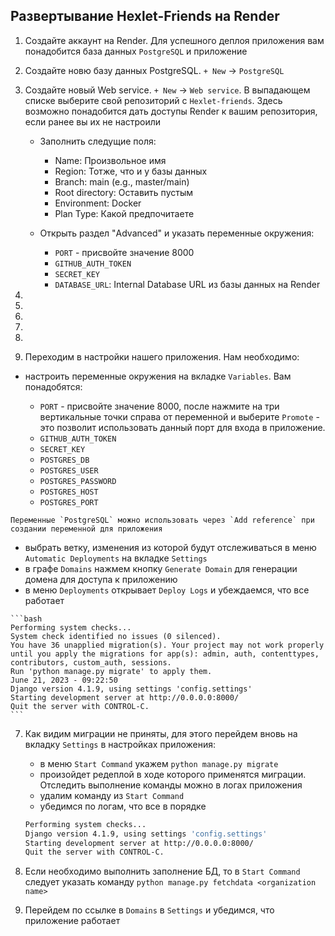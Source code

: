 ## Развертывание Hexlet-Friends на Render

1. Создайте аккаунт на Render. Для успешного деплоя приложения вам понадобится база данных `PostgreSQL` и приложение
2. Создайте новю базу данных PostgreSQL. `+ New` -> `PostgreSQL`
3. Создайте новый Web service. `+ New` -> `Web service`. В выпадающем списке выберите свой репозиторий с `Hexlet-friends`. Здесь возможно понадобится дать доступы Render к вашим репозитория, если ранее вы их не настроили

   - Заполнить следущие поля:

      - Name: Произвольное имя
      - Region: Тотже, что и у базы данных
      - Branch: main (e.g., master/main)
      - Root directory: Оставить пустым
      - Environment: Docker
      - Plan Type: Какой предпочитаете

    - Открыть раздел "Advanced" и указать переменные окружения:

      - `PORT` - присвойте значение 8000
      - `GITHUB_AUTH_TOKEN`
      - `SECRET_KEY`
      - `DATABASE_URL`: Internal Database URL из базы данных на Render
6.
7.
8.
9.
10.
11.   Переходим в настройки нашего приложения. Нам необходимо:

   - настроить переменные окружения на вкладке `Variables`. Вам понадобятся:

        - `PORT` - присвойте значение 8000, после нажмите на три вертикальные точки справа от переменной и выберите `Promote` - это позволит использовать данный порт для входа в приложение.
        - `GITHUB_AUTH_TOKEN`
        - `SECRET_KEY`
        - `POSTGRES_DB`
        - `POSTGRES_USER`
        - `POSTGRES_PASSWORD`
        - `POSTGRES_HOST`
        - `POSTGRES_PORT`

    Переменные `PostgreSQL` можно использовать через `Add reference` при создании переменной для приложения

   - выбрать ветку, изменения из которой будут отслеживаться в меню `Automatic Deployments` на вкладке `Settings`
   - в графе `Domains` нажмем кнопку `Generate Domain` для генерации домена для доступа к приложению
   - в меню `Deployments` открывает `Deploy Logs` и убеждаемся, что все работает

    ```bash
    Performing system checks...
    ﻿System check identified no issues (0 silenced).
    ﻿You have 36 unapplied migration(s). Your project may not work properly until you apply the migrations for app(s): admin, auth, contenttypes, contributors, custom_auth, sessions.
    ﻿Run 'python manage.py migrate' to apply them.
    ﻿June 21, 2023 - 09:22:50
    ﻿Django version 4.1.9, using settings 'config.settings'
    ﻿Starting development server at http://0.0.0.0:8000/
    ﻿Quit the server with CONTROL-C.
    ```

7. Как видим миграции не приняты, для этого перейдем вновь на вкладку `Settings` в настройках приложения:

   - в меню `Start Command` укажем `python manage.py migrate`
   - произойдет редеплой в ходе которого применятся миграции. Отследить выполнение команды можно в логах приложения
   - удалим команду из `Start Command`
   - убедимся по логам, что все в порядке

    ```bash
    Performing system checks...
    ﻿Django version 4.1.9, using settings 'config.settings'
    ﻿Starting development server at http://0.0.0.0:8000/
    ﻿Quit the server with CONTROL-C.
    ```

8. Если необходимо выполнить заполнение БД, то в `Start Command` следует указать команду `python manage.py fetchdata <organization name>`
9. Перейдем по ссылке в `Domains` в `Settings` и убедимся, что приложение работает
